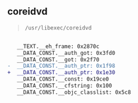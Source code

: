 ## coreidvd

> `/usr/libexec/coreidvd`

```diff

   __TEXT.__eh_frame: 0x2870c
   __DATA_CONST.__auth_got: 0x3fd0
   __DATA_CONST.__got: 0x2f70
-  __DATA_CONST.__auth_ptr: 0x1f98
+  __DATA_CONST.__auth_ptr: 0x1e30
   __DATA_CONST.__const: 0x19ce0
   __DATA_CONST.__cfstring: 0x100
   __DATA_CONST.__objc_classlist: 0x5c8

```
